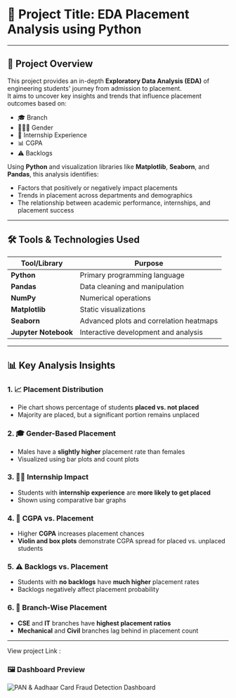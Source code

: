 # 📌 Project Title: EDA Placement Analysis using Python

---

## 📝 Project Overview

This project provides an in-depth **Exploratory Data Analysis (EDA)** of engineering students' journey from admission to placement.  
It aims to uncover key insights and trends that influence placement outcomes based on:

- 🎓 Branch
- 🧑‍🤝‍🧑 Gender
- 💼 Internship Experience
- 📊 CGPA
- ⚠️ Backlogs

Using **Python** and visualization libraries like **Matplotlib**, **Seaborn**, and **Pandas**, this analysis identifies:

- Factors that positively or negatively impact placements  
- Trends in placement across departments and demographics  
- The relationship between academic performance, internships, and placement success  

---

## 🛠️ Tools & Technologies Used

| Tool/Library        | Purpose                                      |
|---------------------|----------------------------------------------|
| **Python**           | Primary programming language                 |
| **Pandas**           | Data cleaning and manipulation               |
| **NumPy**            | Numerical operations                         |
| **Matplotlib**       | Static visualizations                        |
| **Seaborn**          | Advanced plots and correlation heatmaps      |
| **Jupyter Notebook** | Interactive development and analysis         |

---

## 📊 Key Analysis Insights

### 1. 📈 Placement Distribution
- Pie chart shows percentage of students **placed vs. not placed**
- Majority are placed, but a significant portion remains unplaced

### 2. 🎓 Gender-Based Placement
- Males have a **slightly higher** placement rate than females
- Visualized using bar plots and count plots

### 3. 🧑‍💻 Internship Impact
- Students with **internship experience** are **more likely to get placed**
- Shown using comparative bar graphs

### 4. 🎯 CGPA vs. Placement
- Higher **CGPA** increases placement chances
- **Violin and box plots** demonstrate CGPA spread for placed vs. unplaced students

### 5. ⚠️ Backlogs vs. Placement
- Students with **no backlogs** have **much higher** placement rates
- Backlogs negatively affect placement probability

### 6. 🏢 Branch-Wise Placement
- **CSE** and **IT** branches have **highest placement ratios**
- **Mechanical** and **Civil** branches lag behind in placement count

---
View project Link : 
### 🖼️ Dashboard Preview

![PAN & Aadhaar Card Fraud Detection Dashboard](assets/dashboard.png)
